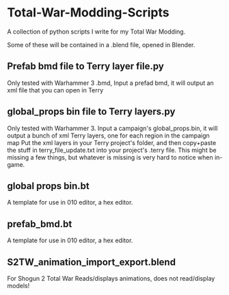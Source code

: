 # Total-War-Modding-Scripts
A collection of python scripts I write for my Total War Modding.

Some of these will be contained in a .blend file, opened in Blender.


## Prefab bmd file to Terry layer file.py

Only tested with Warhammer 3 .bmd,
Input a prefad bmd, it will output an xml file that you can open in Terry


## global_props bin file to Terry layers.py

Only tested with Warhammer 3.
Input a campaign's global_props.bin, it will output a bunch of xml Terry layers, one for each region in the campaign map
Put the xml layers in your Terry project's folder, and then copy+paste the stuff in terry_file_update.txt into your project's .terry file.
This might be missing a few things, but whatever is missing is very hard to notice when in-game.


## global props bin.bt

A template for use in 010 editor, a hex editor.


## prefab_bmd.bt

A template for use in 010 editor, a hex editor.


## S2TW_animation_import_export.blend 

For Shogun 2 Total War
Reads/displays animations, does not read/display models!
